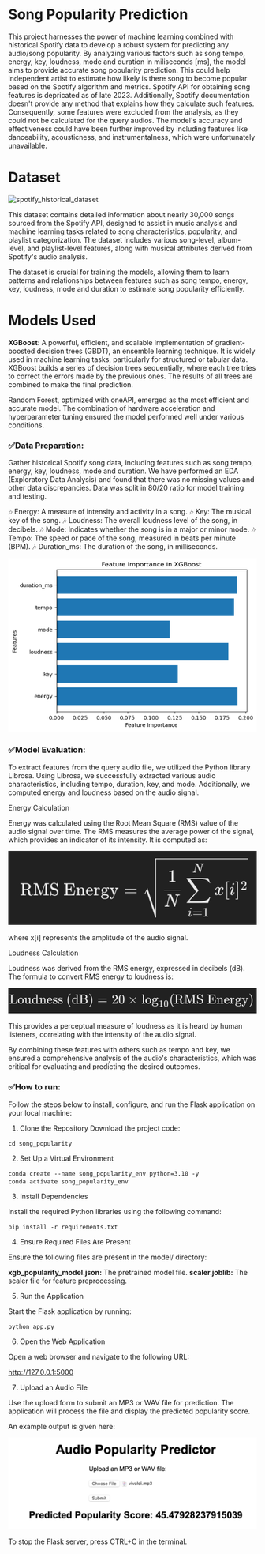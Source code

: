 
# Song Popularity Prediction

This project harnesses the power of machine learning combined with historical Spotify data to develop a robust system for predicting any audio/song popularity. By analyzing various factors such as song tempo, energy, key, loudness, mode and duration in miliseconds [ms], the model aims to provide accurate song popularity prediction. This could help independent artist to estimate how likely is there song to become popular based on the Spotify algorithm and metrics. Spotify API for obtaining song features is depricated as of late 2023. Additionally, Spotify documentation doesn't provide any method that explains how they calculate such features. Consequently, some features were excluded from the analysis, as they could not be calculated for the query audios. The model's accuracy and effectiveness could have been further improved by including features like danceability, acousticness, and instrumentalness, which were unfortunately unavailable.

# Dataset

![spotify_historical_dataset](https://www.kaggle.com/datasets/joebeachcapital/30000-spotify-songs)

This dataset contains detailed information about nearly 30,000 songs sourced from the Spotify API, designed to assist in music analysis and machine learning tasks related to song characteristics, popularity, and playlist categorization. The dataset includes various song-level, album-level, and playlist-level features, along with musical attributes derived from Spotify's audio analysis.

The dataset is crucial for training the models, allowing them to learn patterns and relationships between features such as song tempo, energy, key, loudness, mode and duration to estimate song popularity efficiently.

# Models Used

**XGBoost**: A powerful, efficient, and scalable implementation of gradient-boosted decision trees (GBDT), an ensemble learning technique. It is widely used in machine learning tasks, particularly for structured or tabular data. XGBoost builds a series of decision trees sequentially, where each tree tries to correct the errors made by the previous ones. The results of all trees are combined to make the final prediction.


Random Forest, optimized with oneAPI, emerged as the most efficient and accurate model. The combination of hardware acceleration and hyperparameter tuning ensured the model performed well under various conditions.
​
### ✅Data Preparation:

Gather historical Spotify song data, including features such as song tempo, energy, key, loudness, mode and duration. We have performed an EDA (Exploratory Data Analysis) and found that there was no missing values and other data discrepancies. Data was split in 80/20 ratio for model training and testing.

🎶 Energy: A measure of intensity and activity in a song.
🎶 Key: The musical key of the song.
🎶 Loudness: The overall loudness level of the song, in decibels.
🎶 Mode: Indicates whether the song is in a major or minor mode.
🎶 Tempo: The speed or pace of the song, measured in beats per minute (BPM).
🎶 Duration_ms: The duration of the song, in milliseconds.

​![pic0](feature_importance.png)

### ✅Model Evaluation:

To extract features from the query audio file, we utilized the Python library Librosa. Using Librosa, we successfully extracted various audio characteristics, including tempo, duration, key, and mode. Additionally, we computed energy and loudness based on the audio signal.

Energy Calculation

Energy was calculated using the Root Mean Square (RMS) value of the audio signal over time. The RMS measures the average power of the signal, which provides an indicator of its intensity. It is computed as:

​![pic1](energyformula.png)

where x[i] represents the amplitude of the audio signal.

Loudness Calculation

Loudness was derived from the RMS energy, expressed in decibels (dB). The formula to convert RMS energy to loudness is:

​![pic2](loudnessformula.png)

This provides a perceptual measure of loudness as it is heard by human listeners, correlating with the intensity of the audio signal.

By combining these features with others such as tempo and key, we ensured a comprehensive analysis of the audio's characteristics, which was critical for evaluating and predicting the desired outcomes.
​

### ✅How to run:

Follow the steps below to install, configure, and run the Flask application on your local machine:

1. Clone the Repository
Download the project code:

```git clone https://github.com/iammarcol/song_popularity.git
cd song_popularity
```
2. Set Up a Virtual Environment
```
conda create --name song_popularity_env python=3.10 -y
conda activate song_popularity_env
```
3. Install Dependencies

Install the required Python libraries using the following command:
```
pip install -r requirements.txt
```
4. Ensure Required Files Are Present

Ensure the following files are present in the model/ directory:

**xgb_popularity_model.json:** The pretrained model file.
**scaler.joblib:** The scaler file for feature preprocessing.

5. Run the Application

Start the Flask application by running:
```
python app.py
```
6. Open the Web Application

Open a web browser and navigate to the following URL:

http://127.0.0.1:5000

7. Upload an Audio File

Use the upload form to submit an MP3 or WAV file for prediction.
The application will process the file and display the predicted popularity score.

An example output is given here:

​![pic4](output_example.png)

To stop the Flask server, press CTRL+C in the terminal.
